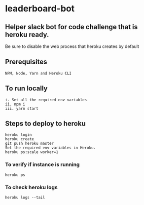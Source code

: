 # leaderboard-bot

## Helper slack bot for code challenge that is heroku ready.

Be sure to disable the web process that heroku creates by default

## Prerequisites

    NPM, Node, Yarn and Heroku CLI


## To run locally

    i. Set all the required env variables
    ii. npm i
    iii. yarn start



## Steps to deploy to heroku

    heroku login
    heroku create
    git push heroku master
    Set the required env variables in Heroku.
    heroku ps:scale worker=1

### To verify if instance is running
    heroku ps


### To check heroku logs
    heroku logs --tail